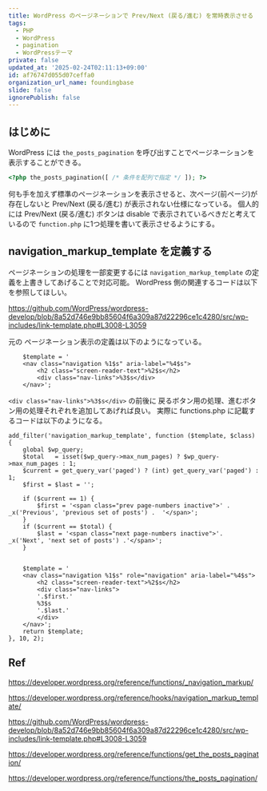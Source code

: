 ```yaml
---
title: WordPress のページネーションで Prev/Next (戻る/進む) を常時表示させる
tags:
  - PHP
  - WordPress
  - pagination
  - WordPressテーマ
private: false
updated_at: '2025-02-24T02:11:13+09:00'
id: af76747d055d07ceffa0
organization_url_name: foundingbase
slide: false
ignorePublish: false
---
```


## はじめに

WordPress には `the_posts_pagination` を呼び出すことでページネーションを表示することができる。

```php
<?php the_posts_pagination([ /* 条件を配列で指定 */ ]); ?>
```

何も手を加えず標準のページネーションを表示させると、次ページ(前ページ)が存在しないと Prev/Next (戻る/進む) が表示されない仕様になっている。
個人的には Prev/Next (戻る/進む) ボタンは disable で表示されているべきだと考えているので `function.php` に1つ処理を書いて表示させるようにする。

## navigation_markup_template を定義する

ページネーションの処理を一部変更するには `navigation_markup_template` の定義を上書きしてあげることで対応可能。
WordPress 側の関連するコードは以下を参照してほしい。

https://github.com/WordPress/wordpress-develop/blob/8a52d746e9bb85604f6a309a87d22296ce1c4280/src/wp-includes/link-template.php#L3008-L3059

元の ページネーション表示の定義は以下のようになっている。

```php:src/wp-includes/link-template.php
	$template = '
	<nav class="navigation %1$s" aria-label="%4$s">
		<h2 class="screen-reader-text">%2$s</h2>
		<div class="nav-links">%3$s</div>
	</nav>';
```

`<div class="nav-links">%3$s</div>` の前後に 戻るボタン用の処理、進むボタン用の処理それぞれを追加してあげれば良い。
実際に functions.php に記載するコードは以下のようになる。

```php:functions.php
add_filter('navigation_markup_template', function ($template, $class) {
    global $wp_query;
    $total   = isset($wp_query->max_num_pages) ? $wp_query->max_num_pages : 1;
    $current = get_query_var('paged') ? (int) get_query_var('paged') : 1;
    $first = $last = '';

    if ($current == 1) {
        $first = '<span class="prev page-numbers inactive">' . _x('Previous', 'previous set of posts') .  '</span>';
    }
    if ($current == $total) {
        $last = '<span class="next page-numbers inactive">'. _x('Next', 'next set of posts') .'</span>';
    }


    $template = '
    <nav class="navigation %1$s" role="navigation" aria-label="%4$s">
        <h2 class="screen-reader-text">%2$s</h2>
        <div class="nav-links">
        '.$first.'
        %3$s
        '.$last.'
        </div>
    </nav>';
    return $template;
}, 10, 2);
```

## Ref

https://developer.wordpress.org/reference/functions/_navigation_markup/

https://developer.wordpress.org/reference/hooks/navigation_markup_template/

https://github.com/WordPress/wordpress-develop/blob/8a52d746e9bb85604f6a309a87d22296ce1c4280/src/wp-includes/link-template.php#L3008-L3059

https://developer.wordpress.org/reference/functions/get_the_posts_pagination/

https://developer.wordpress.org/reference/functions/the_posts_pagination/
